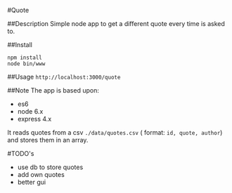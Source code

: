 #Quote

##Description
Simple node app to get a different quote every time is asked to.

##Install
```
npm install
node bin/www
```
##Usage
```http://localhost:3000/quote```

##Note
The app is based upon:
 - es6 
 - node 6.x
 - express 4.x
 
It reads quotes from a csv ```./data/quotes.csv``` ( format: ```id, quote, author```)
and stores them in an array.

#TODO's
 - use db to store quotes
 - add own quotes
 - better gui

